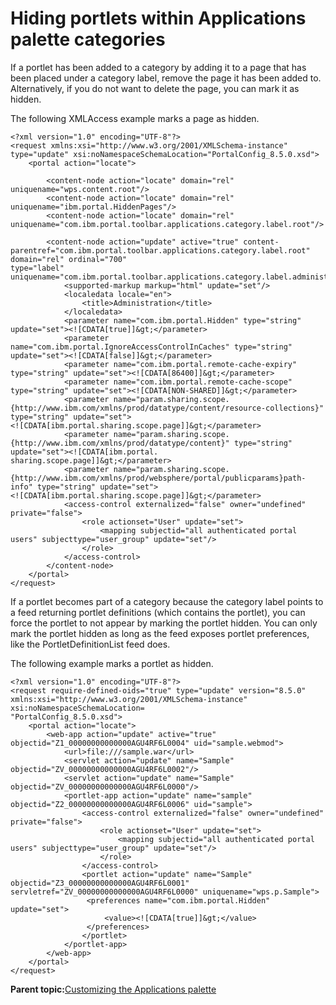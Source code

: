 # Hiding portlets within Applications palette categories

If a portlet has been added to a category by adding it to a page that has been placed under a category label, remove the page it has been added to. Alternatively, if you do not want to delete the page, you can mark it as hidden.

The following XMLAccess example marks a page as hidden.

```
<?xml version="1.0" encoding="UTF-8"?>
<request xmlns:xsi="http://www.w3.org/2001/XMLSchema-instance" type="update" xsi:noNamespaceSchemaLocation="PortalConfig_8.5.0.xsd">
    <portal action="locate">
    
        <content-node action="locate" domain="rel" uniquename="wps.content.root"/>   
        <content-node action="locate" domain="rel" uniquename="ibm.portal.HiddenPages"/>
        <content-node action="locate" domain="rel" uniquename="com.ibm.portal.toolbar.applications.category.label.root"/>
                    
        <content-node action="update" active="true" content-parentref="com.ibm.portal.toolbar.applications.category.label.root" domain="rel" ordinal="700" 
type="label" uniquename="com.ibm.portal.toolbar.applications.category.label.administration">
            <supported-markup markup="html" update="set"/>
            <localedata locale="en">
                <title>Administration</title>
            </localedata>
            <parameter name="com.ibm.portal.Hidden" type="string" update="set"><![CDATA[true]]&gt;</parameter>
            <parameter name="com.ibm.portal.IgnoreAccessControlInCaches" type="string" update="set"><![CDATA[false]]&gt;</parameter>
            <parameter name="com.ibm.portal.remote-cache-expiry" type="string" update="set"><![CDATA[86400]]&gt;</parameter>
            <parameter name="com.ibm.portal.remote-cache-scope" type="string" update="set"><![CDATA[NON-SHARED]]&gt;</parameter>
            <parameter name="param.sharing.scope.{http://www.ibm.com/xmlns/prod/datatype/content/resource-collections}" type="string" update="set">
<![CDATA[ibm.portal.sharing.scope.page]]&gt;</parameter>
            <parameter name="param.sharing.scope.{http://www.ibm.com/xmlns/prod/datatype/content}" type="string" update="set"><![CDATA[ibm.portal.
sharing.scope.page]]&gt;</parameter>
            <parameter name="param.sharing.scope.{http://www.ibm.com/xmlns/prod/websphere/portal/publicparams}path-info" type="string" update="set">
<![CDATA[ibm.portal.sharing.scope.page]]&gt;</parameter>
            <access-control externalized="false" owner="undefined" private="false">
                <role actionset="User" update="set">
                    <mapping subjectid="all authenticated portal users" subjecttype="user_group" update="set"/>
                </role>
            </access-control>  
        </content-node>
    </portal>
</request>
```

If a portlet becomes part of a category because the category label points to a feed returning portlet definitions \(which contains the portlet\), you can force the portlet to not appear by marking the portlet hidden. You can only mark the portlet hidden as long as the feed exposes portlet preferences, like the PortletDefinitionList feed does.

The following example marks a portlet as hidden.

```
<?xml version="1.0" encoding="UTF-8"?>
<request require-defined-oids="true" type="update" version="8.5.0" xmlns:xsi="http://www.w3.org/2001/XMLSchema-instance" 
xsi:noNamespaceSchemaLocation=
"PortalConfig_8.5.0.xsd">
    <portal action="locate">
        <web-app action="update" active="true" objectid="Z1_00000000000000AGU4RF6L0004" uid="sample.webmod">
            <url>file:///sample.war</url>
            <servlet action="update" name="Sample" objectid="ZV_00000000000000AGU4RF6L0002"/>
            <servlet action="update" name="Sample" objectid="ZV_00000000000000AGU4RF6L0000"/>
            <portlet-app action="update" name="sample" objectid="Z2_00000000000000AGU4RF6L0006" uid="sample">
                <access-control externalized="false" owner="undefined" private="false">
                    <role actionset="User" update="set">
                        <mapping subjectid="all authenticated portal users" subjecttype="user_group" update="set"/>
                    </role>
                </access-control>
                <portlet action="update" name="Sample" objectid="Z3_00000000000000AGU4RF6L0001" 
servletref="ZV_00000000000000AGU4RF6L0000" uniquename="wps.p.Sample">
                 <preferences name="com.ibm.portal.Hidden" update="set">
                     <value><![CDATA[true]]&gt;</value>
                 </preferences>
                </portlet>
            </portlet-app>
        </web-app>
    </portal>
</request>
```

**Parent topic:**[Customizing the Applications palette](../admin-system/epc_app_categories.md)

